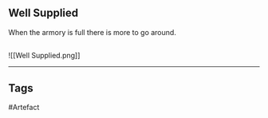 ## Well Supplied
When the armory is full there is more to go around.
## 
![[Well Supplied.png]]

---
## Tags
#Artefact